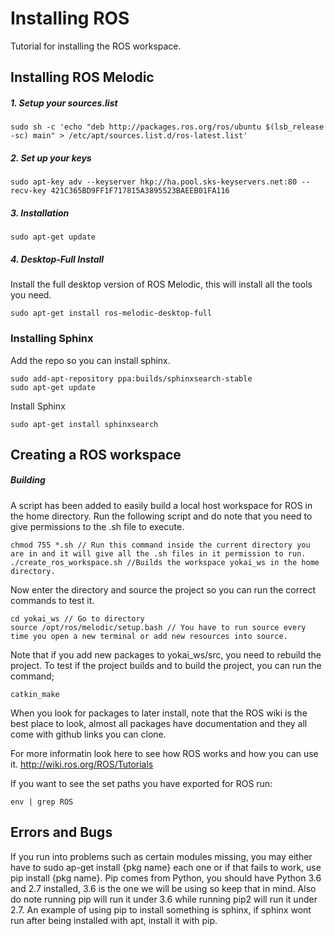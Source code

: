 # Installing ROS
Tutorial for installing the ROS workspace.
## Installing ROS Melodic
##### 1. Setup your sources.list
```
sudo sh -c 'echo "deb http://packages.ros.org/ros/ubuntu $(lsb_release -sc) main" > /etc/apt/sources.list.d/ros-latest.list'
```
##### 2. Set up your keys
```
sudo apt-key adv --keyserver hkp://ha.pool.sks-keyservers.net:80 --recv-key 421C365BD9FF1F717815A3895523BAEEB01FA116
```
##### 3. Installation
```
sudo apt-get update
```
##### 4. Desktop-Full Install
Install the full desktop version of ROS Melodic, this will install all the tools you need.
```
sudo apt-get install ros-melodic-desktop-full
```
### Installing Sphinx
Add the repo so you can install sphinx.
```
sudo add-apt-repository ppa:builds/sphinxsearch-stable
sudo apt-get update
```
Install Sphinx
```
sudo apt-get install sphinxsearch
```
## Creating a ROS workspace
##### Building
A script has been added to easily build a local host workspace for ROS in the home directory.
Run the following script and do note that you need to give permissions to the .sh file to execute.
```
chmod 755 *.sh // Run this command inside the current directory you are in and it will give all the .sh files in it permission to run.
./create_ros_workspace.sh //Builds the workspace yokai_ws in the home directory.
```
Now enter the directory and source the project so you can run the correct commands to test it.
```
cd yokai_ws // Go to directory
source /opt/ros/melodic/setup.bash // You have to run source every time you open a new terminal or add new resources into source.
```
Note that if you add new packages to yokai_ws/src, you need to rebuild the project. To test if the project builds and to build the project, you can run the command;
```
catkin_make
````
When you look for packages to later install, note that the ROS wiki is the best place to look, almost all packages have documentation and they all come with github links you can clone.

For more informatin look here to see how ROS works and how you can use it.
http://wiki.ros.org/ROS/Tutorials

If you want to see the set paths you have exported for ROS run:
```
env | grep ROS
```

## Errors and Bugs
If you run into problems such as certain modules missing, you may either have to sudo ap-get install {pkg name} each one or if that fails to work, use pip install {pkg name}. Pip comes from Python, you should have Python 3.6 and 2.7 installed, 3.6 is the one we will be using so keep that in mind. Also do note running pip will run it under 3.6 while running pip2 will run it under 2.7.
An example of using pip to install something is sphinx, if sphinx wont run after being installed with apt, install it with pip.